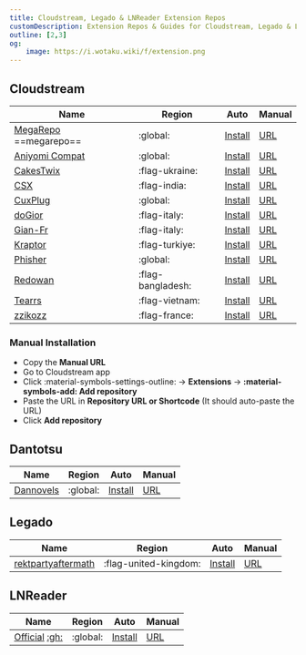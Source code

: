 ```yaml
---
title: Cloudstream, Legado & LNReader Extension Repos
customDescription: Extension Repos & Guides for Cloudstream, Legado & LNReader
outline: [2,3]
og:
    image: https://i.wotaku.wiki/f/extension.png
---
```



<GradientCard title="Extension Repos" description="Miscellaneous Extension Repos & Guides" theme="turquoise" variant="thin"/>

## Cloudstream

| Name | Region | Auto | Manual |
| - | - | - | - |
| [MegaRepo](https://github.com/self-similarity/MegaRepo/) ==megarepo== | :global: | [Install](cloudstreamrepo://raw.githubusercontent.com/self-similarity/MegaRepo/builds/repo.json) | [URL](https://raw.githubusercontent.com/self-similarity/MegaRepo/builds/repo.json) |
| [Aniyomi Compat](https://github.com/CranberrySoup/AniyomiCompatExtension) | :global: | [Install](cloudstreamrepo://raw.githubusercontent.com/CranberrySoup/AniyomiCompatExtension/master/repo.json) | [URL](https://raw.githubusercontent.com/CranberrySoup/AniyomiCompatExtension/master/repo.json) |
| [CakesTwix](https://github.com/CakesTwix/cloudstream-extensions-uk) | :flag-ukraine: | [Install](cloudstreamrepo://raw.githubusercontent.com/CakesTwix/cloudstream-extensions-uk/master/repo.json) | [URL](https://raw.githubusercontent.com/CakesTwix/cloudstream-extensions-uk/master/repo.json) |
| [CSX](https://github.com/SaurabhKaperwan/CSX) | :flag-india: | [Install](cloudstreamrepo://raw.githubusercontent.com/SaurabhKaperwan/CSX/builds/CS.json) | [URL](https://raw.githubusercontent.com/SaurabhKaperwan/CSX/builds/CS.json) |
| [CuxPlug](https://github.com/ycngmn/CuxPlug) | :global: | [Install](cloudstreamrepo://raw.githubusercontent.com/ycngmn/CuxPlug/refs/heads/main/repo.json) | [URL](https://raw.githubusercontent.com/ycngmn/CuxPlug/refs/heads/main/repo.json) |
| [doGior](https://github.com/doGior/doGiorsHadEnough) | :flag-italy: | [Install](cloudstreamrepo://raw.githubusercontent.com/doGior/doGiorsHadEnough/refs/heads/builds/repo.json) | [URL](https://raw.githubusercontent.com/doGior/doGiorsHadEnough/refs/heads/builds/repo.json) |
| [Gian-Fr](https://github.com/Gian-Fr/ItalianProvider) | :flag-italy: | [Install](cloudstreamrepo://raw.githubusercontent.com/Gian-Fr/ItalianProvider/builds/repo.json) | [URL](https://raw.githubusercontent.com/Gian-Fr/ItalianProvider/builds/repo.json) |
| [Kraptor](https://github.com/Kraptor123/cs-kraptor) | :flag-turkiye: | [Install](cloudstreamrepo://raw.githubusercontent.com/Kraptor123/cs-kraptor/refs/heads/master/repo.json) | [URL](https://raw.githubusercontent.com/Kraptor123/cs-kraptor/refs/heads/master/repo.json) |
| [Phisher](https://github.com/phisher98/cloudstream-extensions-phisher) | :global: | [Install](cloudstreamrepo://raw.githubusercontent.com/phisher98/cloudstream-extensions-phisher/refs/heads/builds/repo.json) | [URL](https://raw.githubusercontent.com/phisher98/cloudstream-extensions-phisher/refs/heads/builds/repo.json) |
| [Redowan](https://github.com/redowan99/Redowan-CloudStream) | :flag-bangladesh: | [Install](cloudstreamrepo://raw.githubusercontent.com/redowan99/Redowan-CloudStream/master/repo.json) | [URL](https://raw.githubusercontent.com/redowan99/Redowan-CloudStream/master/repo.json) |
| [Tearrs](https://gitlab.com/tearrs/cloudstream-vietnamese) | :flag-vietnam: | [Install](cloudstreamrepo://gitlab.com/tearrs/cloudstream-vietnamese/-/raw/main/repo.json) | [URL](https://gitlab.com/tearrs/cloudstream-vietnamese/-/raw/main/repo.json) |
| [zzikozz](https://codeberg.org/zzikozz/frencharchive/) | :flag-france: | [Install](cloudstreamrepo://codeberg.org/zzikozz/frencharchive/raw/branch/Release/repo.json) | [URL](https://codeberg.org/zzikozz/frencharchive/raw/branch/Release/repo.json) |

### Manual Installation
- Copy the **Manual URL**
- Go to Cloudstream app
- Click :material-symbols-settings-outline: -> **Extensions** -> **:material-symbols-add: Add repository**
- Paste the URL in **Repository URL or Shortcode** (It should auto-paste the URL)
- Click **Add repository**


## Dantotsu

| Name | Region | Auto | Manual |
| - | - | - | - |
| [Dannovels](https://github.com/dannovels/novel-extensions) | :global: | [Install](novelyomi://add-repo?url=https://raw.githubusercontent.com/dannovels/novel-extensions/repo/index.min.json) | [URL](https://raw.githubusercontent.com/dannovels/novel-extensions/refs/heads/repo/index.min.json) |

## Legado
| Name | Region | Auto | Manual |
| - | - | - | - |
| [rektpartyaftermath](https://github.com/rektpartyaftermath/Legado-booksource-collection) | :flag-united-kingdom: | [Install](legado://import/bookSource?src=https://raw.githubusercontent.com/rektpartyaftermath/Legado-booksource-collection/main/AllBooksource.json) | [URL](https://raw.githubusercontent.com/rektpartyaftermath/Legado-booksource-collection/main/AllBooksource.json) |

## LNReader
| Name | Region | Auto | Manual |
| - | - | - | - |
| [Official](https://lnreader.github.io/plugins) [:gh:](https://github.com/LNReader/lnreader-plugins) | :global: | [Install](lnreader://repo/add?url=https://raw.githubusercontent.com/LNReader/lnreader-plugins/plugins/v3.0.0/.dist/plugins.min.json) | [URL](https://raw.githubusercontent.com/LNReader/lnreader-plugins/plugins/v3.0.0/.dist/plugins.min.json) |